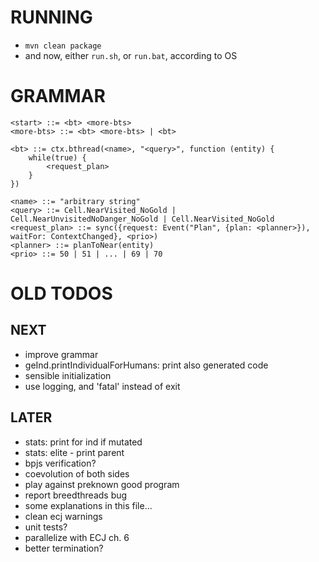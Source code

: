 RUNNING
=======
- `mvn clean package`
- and now, either `run.sh`, or `run.bat`, according to OS


GRAMMAR
=======
```
<start> ::= <bt> <more-bts>
<more-bts> ::= <bt> <more-bts> | <bt>

<bt> ::= ctx.bthread(<name>, "<query>", function (entity) {
    while(true) {
        <request_plan>
    }
})

<name> ::= "arbitrary string"
<query> ::= Cell.NearVisited_NoGold | Cell.NearUnvisitedNoDanger_NoGold | Cell.NearVisited_NoGold
<request_plan> ::= sync({request: Event("Plan", {plan: <planner>}), waitFor: ContextChanged}, <prio>)
<planner> ::= planToNear(entity) 
<prio> ::= 50 | 51 | ... | 69 | 70
```

OLD TODOS
====

NEXT
----
- improve grammar
- geInd.printIndividualForHumans: print also generated code
- sensible initialization
- use logging, and 'fatal' instead of exit


LATER
-----
- stats: print for ind if mutated
- stats: elite - print parent
- bpjs verification?
- coevolution of both sides
- play against preknown good program
- report breedthreads bug
- some explanations in this file...
- clean ecj warnings
- unit tests?
- parallelize with ECJ ch. 6
- better termination?
